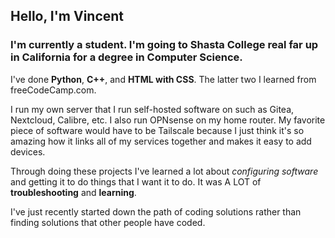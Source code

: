 <!--
**bincent0929/bincent0929** is a ✨ _special_ ✨ repository because its `README.md` (this file) appears on your GitHub profile.

Here are some ideas to get you started:

- 🔭 I’m currently working on ...
- 🌱 I’m currently learning ...
- 👯 I’m looking to collaborate on ...
- 🤔 I’m looking for help with ...
- 💬 Ask me about ...
- 📫 How to reach me: ...
- 😄 Pronouns: ...
- ⚡ Fun fact: ...
-->

## Hello, I'm Vincent

### I'm currently a student. I'm going to Shasta College real far up in California for a degree in Computer Science.

I've done **Python**, **C++**, and **HTML with CSS**. The latter two I learned from freeCodeCamp.com.

I run my own server that I run self-hosted software on such as Gitea, Nextcloud, Calibre, etc. I also run OPNsense on my home router. My favorite piece of software would have to be Tailscale because I just think it's so amazing how it links all of my services together and makes it easy to add devices.

Through doing these projects I've learned a lot about *configuring software* and getting it to do things that I want it to do. It was A LOT of **troubleshooting** and **learning**.

I've just recently started down the path of coding solutions rather than finding solutions that other people have coded.